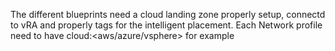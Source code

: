 The different blueprints need a cloud landing zone properly setup, connectd to vRA and properly tags for the intelligent placement.
Each Network profile need to have cloud:<aws/azure/vsphere> for example
